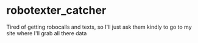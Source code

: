 # robotexter_catcher
Tired of getting robocalls and texts, so I'll just ask them kindly to go to my site where I'll grab all there data

